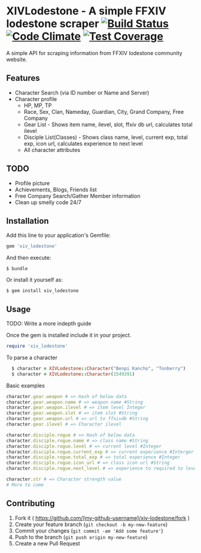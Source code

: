 # XIVLodestone - A simple FFXIV lodestone scraper [![Build Status](https://travis-ci.org/benjiro/XIV-lodestone.svg)](https://travis-ci.org/benjiro/XIV-lodestone) [![Code Climate](https://codeclimate.com/github/benjiro/XIV-lodestone/badges/gpa.svg)](https://codeclimate.com/github/benjiro/XIV-lodestone) [![Test Coverage](https://codeclimate.com/github/benjiro/XIV-lodestone/badges/coverage.svg)](https://codeclimate.com/github/benjiro/XIV-lodestone)

A simple API for scraping information from FFXIV lodestone community website.

## Features
- Character Search (via ID number or Name and Server)
- Character profile
  - HP, MP, TP
  - Race, Sex, Clan, Nameday, Guardian, City, Grand Company, Free Company
  - Gear List - Shows item name, ilevel, slot, ffxiv db url, calculates total ilevel
  - Disciple List(Classes) - Shows class name, level, current exp, total exp, icon url, calculates experience to next level
  - All character attributes

## TODO
- Profile picture
- Achievements, Blogs, Friends list
- Free Company Search/Gather Member information
- Clean up smelly code 24/7

## Installation

Add this line to your application's Gemfile:

```ruby
gem 'xiv_lodestone'
```

And then execute:

    $ bundle

Or install it yourself as:

    $ gem install xiv_lodestone

## Usage

TODO: Write a more indepth guide

Once the gem is installed include it in your project.

```ruby
require 'xiv_lodestone'
```  

To parse a character
```ruby
  $ character = XIVLodestone::Character("Benpi Kancho", "Tonberry")
  $ character = XIVLodestone::Character(1549391)
```  

Basic examples

```ruby
character.gear.weapon # => Hash of below data
character.gear.weapon.name # => weapon name #String
character.gear.weapon.ilevel # => item level Integer
character.gear.weapon.slot # => item slot #String
character.gear.weapon.url # => url to ffxivdb #String
character.gear.ilevel # => Character ilevel

character.disciple.rogue # => Hash of below data
character.disciple.rogue.name # => class name #String
character.disciple.rogue.level # => current level #Integer
character.disciple.rogue.current_exp # => current experience #Interger
character.disciple.rogue.total_exp # => total experience #Integer
character.disciple.rogue.icon_url # => class icon url #String
character.disciple.rogue.next_level # => experience to required to level #Integer

character.str # => Character strength value
# More to come
```  

## Contributing

1. Fork it ( https://github.com/[my-github-username]/xiv-lodestone/fork )
2. Create your feature branch (`git checkout -b my-new-feature`)
3. Commit your changes (`git commit -am 'Add some feature'`)
4. Push to the branch (`git push origin my-new-feature`)
5. Create a new Pull Request
